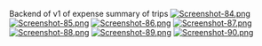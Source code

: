 Backend of v1 of expense summary of trips
[![Screenshot-84.png](https://i.postimg.cc/B6RGX16N/Screenshot-84.png)](https://postimg.cc/47v00yph)
[![Screenshot-85.png](https://i.postimg.cc/XNK2ZCpJ/Screenshot-85.png)](https://postimg.cc/RqF1yq15)
[![Screenshot-86.png](https://i.postimg.cc/ZKKLCsG7/Screenshot-86.png)](https://postimg.cc/s1qWLmD7)
[![Screenshot-87.png](https://i.postimg.cc/mg1CHv8w/Screenshot-87.png)](https://postimg.cc/0zxzgBgM)
[![Screenshot-88.png](https://i.postimg.cc/mkrF2JP7/Screenshot-88.png)](https://postimg.cc/hzHG2CbG)
[![Screenshot-89.png](https://i.postimg.cc/GtN932w1/Screenshot-89.png)](https://postimg.cc/BPTJMJnh)
[![Screenshot-90.png](https://i.postimg.cc/bw1d8pmK/Screenshot-90.png)](https://postimg.cc/4YNXQkk5)
